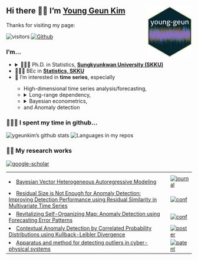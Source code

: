 
## Hi there 👋🏼 I’m [Young Geun Kim](https://ygeunkim.github.io) <a href='https://ygeunkim.github.io'><img src='man/images/ygeunlogo.png' align="right" height="139" /></a>

Thanks for visiting my page:

<!-- badges: start -->
![visitors](https://visitor-badge.laobi.icu/badge?page_id=ygeunkim.ygeunkim)
[![Github](https://img.shields.io/github/followers/ygeunkim?label=Follow&style=social)](https://github.com/ygeunkim)
<!-- badges: end -->

### I’m...

<ul>
<li>
<details>
<summary>
🧑🏼‍🎓 Ph.D. in Statistics,
<a href="https://www.skku.edu/eng/"><strong>Sungkyunkwan University
(SKKU)</strong></a>
</summary>
<ul>
<li>
Dissertation title: <em> Bayesian Modeling and Forecasting of High Dimensional Long Range Dependent Time Series </em>
</li>
<li>
Advisor: <a href="https://sites.google.com/view/crbaek">Changryong Baek</a>
</li>
</ul>
</details>
</li>
<li>
🧑🏼‍🎓 BEc in
<a href="https://stat.skku.edu/stat/index.do"><strong>Statistics, SKKU</strong></a>
</li>
<li>
🤔 I’m interested in <strong>time series</strong>, especially
</li>
<ul>
<li>
High-dimensional time series analysis/forecasting,
</li>
<li>
<details>
<summary>
Long-range dependency,
</summary>
<ul>
<li>
Vector heterogeneous autoregressive (VHAR) model
</li>
</ul>
</details>
</li>
<li>
<details>
<summary>
Bayesian econometrics,
</summary>
<ul>
<li>
Bayesian VAR/VHAR
</li>
</ul>
</details>
</li>
<li>
and Anomaly detection
</li>
</ul>
</ul>

### 🧑🏼‍💻 I spent my time in github…

![ygeunkim’s github
stats](https://github-readme-stats.vercel.app/api?username=ygeunkim&count_private=true&rank_icon=github&show_icons=true&hide_border=true&theme=solarized-dark)
![Languages in my
repos](https://github-readme-stats.vercel.app/api/top-langs/?username=ygeunkim&exclude_repo=ygeunkim.github.io,young-comment,young-giscuscomment,ygeunkim,ygeunkim-blogdown,young-blogdown&hide_border=true&langs_count=10&hide=TeX&theme=darcula&layout=compact&custom_title=Languages%20in%20my%20repos)

### ✍🏻 My research works

[![google-scholar](https://img.shields.io/badge/Google%20Scholar-Click-success?logo=google%20scholar&logoColor=4285F4&style=social)](https://scholar.google.com/citations?user=q-NdjAoAAAAJ&hl=en&authuser=3)

<table>
  <tr><th></th><th></th></tr>
  <!-- JOURNAL:START --><tr><td><li><a href=https://ygeunkim.github.io/publication/bvhar/>Bayesian Vector Heterogeneous Autoregressive Modeling</a></li></td><td><a href='https://ygeunkim.github.io/publication/#2'><img src='https://img.shields.io/badge/Journal%20article-published-orange.svg' alt='journal'></a></td></tr><!-- JOURNAL:END -->
  
  <!-- CONF:START --><tr><td><li><a href=https://ygeunkim.github.io/publication/nndsac/>Residual Size is Not Enough for Anomaly Detection: Improving Detection Performance using Residual Similarity in Multivariate Time Series</a></li></td><td><a href='https://ygeunkim.github.io/publication/#1'><img src='https://img.shields.io/badge/Conference%20paper-published-orange.svg' alt='conf'></a></td></tr><tr><td><li><a href=https://ygeunkim.github.io/publication/somifip/>Revitalizing Self-Organizing Map: Anomaly Detection using Forecasting Error Patterns</a></li></td><td><a href='https://ygeunkim.github.io/publication/#1'><img src='https://img.shields.io/badge/Conference%20paper-published-orange.svg' alt='conf'></a></td></tr><!-- CONF:END -->
  
  <!-- POSTER:START --><tr><td><li><a href=https://ygeunkim.github.io/publication/kl_poster/>Contextual Anomaly Detection by Correlated Probability Distributions using Kullback-Leibler Divergence</a></li></td><td><a href='https://ygeunkim.github.io/publication/#0'><img src='https://img.shields.io/badge/Workshop%20%26%20poster-published-orange.svg' alt='poster'></a></td></tr><!-- POSTER:END -->
  
  <!-- PATENT:START --><tr><td><li><a href=https://ygeunkim.github.io/publication/somanomaly/>Apparatus and method for detecting outliers in cyber-physical systems</a></li></td><td><a href='https://ygeunkim.github.io/publication/#8'><img src='https://img.shields.io/badge/Patent-granted-orange.svg' alt='patent'></a></td></tr><!-- PATENT:END -->
</table>
